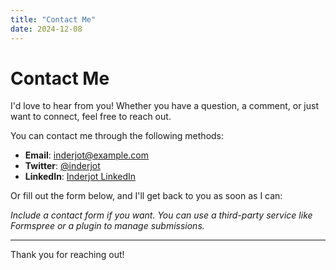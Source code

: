 ```yaml
---
title: "Contact Me"
date: 2024-12-08
---
```


# Contact Me

I'd love to hear from you! Whether you have a question, a comment, or just want to connect, feel free to reach out.

You can contact me through the following methods:

- **Email**: [inderjot@example.com](mailto:inderjot@example.com)
- **Twitter**: [@inderjot](https://twitter.com/inderjot)
- **LinkedIn**: [Inderjot LinkedIn](https://linkedin.com/in/inderjot)

Or fill out the form below, and I'll get back to you as soon as I can:

*Include a contact form if you want. You can use a third-party service like Formspree or a plugin to manage submissions.*

---

Thank you for reaching out!
